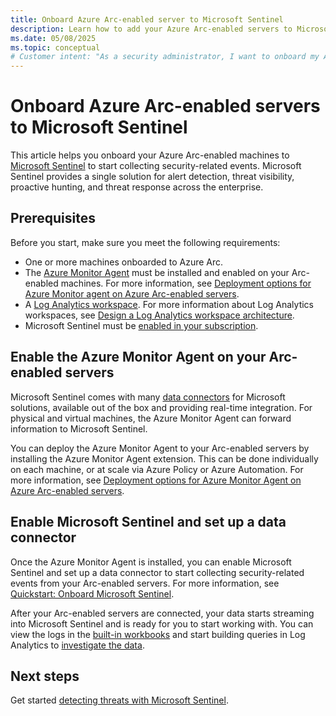 ```yaml
---
title: Onboard Azure Arc-enabled server to Microsoft Sentinel
description: Learn how to add your Azure Arc-enabled servers to Microsoft Sentinel and proactively monitor their security status.
ms.date: 05/08/2025
ms.topic: conceptual
# Customer intent: "As a security administrator, I want to onboard my Azure Arc-enabled servers to a centralized monitoring solution, so that I can collect and analyze security events for proactive threat detection and response."
---
```


# Onboard Azure Arc-enabled servers to Microsoft Sentinel

This article helps you onboard your Azure Arc-enabled machines to [Microsoft Sentinel](/azure/sentinel/overview) to start collecting security-related events. Microsoft Sentinel provides a single solution for alert detection, threat visibility, proactive hunting, and threat response across the enterprise.

## Prerequisites

Before you start, make sure you meet the following requirements:

- One or more machines onboarded to Azure Arc.
- The [Azure Monitor Agent](/azure/azure-monitor/logs/data-platform-logs) must be installed and enabled on your Arc-enabled machines. For more information, see [Deployment options for Azure Monitor agent on Azure Arc-enabled servers](azure-monitor-agent-deployment.md).
- A [Log Analytics workspace](/azure/azure-monitor/logs/data-platform-logs). For more information about Log Analytics workspaces, see [Design a Log Analytics workspace architecture](/azure/azure-monitor/logs/workspace-design).
- Microsoft Sentinel must be [enabled in your subscription](/azure/sentinel/quickstart-onboard).

## Enable the Azure Monitor Agent on your Arc-enabled servers

Microsoft Sentinel comes with many [data connectors](/azure/sentinel/connect-data-sources) for Microsoft solutions, available out of the box and providing real-time integration. For physical and virtual machines, the Azure Monitor Agent can forward information to Microsoft Sentinel.

You can deploy the Azure Monitor Agent to your Arc-enabled servers by installing the Azure Monitor Agent extension. This can be done individually on each machine, or at scale via Azure Policy or Azure Automation. For more information, see [Deployment options for Azure Monitor Agent on Azure Arc-enabled servers](azure-monitor-agent-deployment.md).

## Enable Microsoft Sentinel and set up a data connector

Once the Azure Monitor Agent is installed, you can enable Microsoft Sentinel and set up a data connector to start collecting security-related events from your Arc-enabled servers. For more information, see [Quickstart: Onboard Microsoft Sentinel](/azure/sentinel/quickstart-onboard?tabs=azure-portal).

After your Arc-enabled servers are connected, your data starts streaming into Microsoft Sentinel and is ready for you to start working with. You can view the logs in the [built-in workbooks](/azure/sentinel/get-visibility) and start building queries in Log Analytics to [investigate the data](/azure/sentinel/investigate-cases).

## Next steps

Get started [detecting threats with Microsoft Sentinel](/azure/sentinel/detect-threats-built-in).
